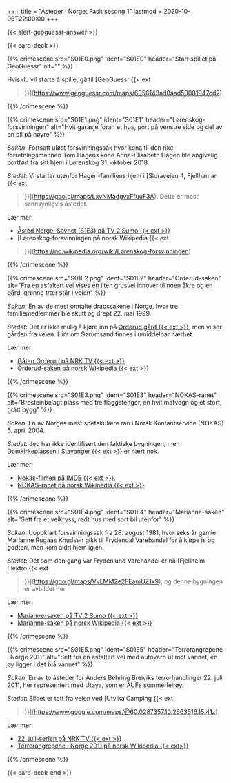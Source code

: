 +++
title = "Åsteder i Norge: Fasit sesong 1"
lastmod = 2020-10-06T22:00:00
+++

<!-- markdownlint-disable MD034 -->

{{< alert-geoguessr-answer >}}

{{< card-deck >}}

{{% crimescene src="S01E0.png"
    ident="S01E0"
    header="Start spillet på GeoGuessr"
    alt=""
%}}

Hvis du vil starte å spille, gå til [GeoGuessr {{< ext
>}}](https://www.geoguessr.com/maps/6056143ad0aad50001947cd2).

{{% /crimescene %}}

{{% crimescene
    src="S01E1.png"
    ident="S01E1"
    header="Lørenskog-forsvinningen"
    alt="Hvit garasje foran et hus, port på venstre side og del av en bil på høyre"
%}}

*Saken*: Fortsatt uløst forsvinningssak hvor kona til den rike forretningsmannen Tom Hagens kone
Anne-Elisabeth Hagen ble angivelig bortført fra sitt hjem i Lørenskog 31. oktober 2018.

*Stedet*: Vi starter utenfor Hagen-familiens hjem i [Sloraveien 4, Fjellhamar {{< ext
>}}](https://goo.gl/maps/LxvNMadgvxFfuuF3A). Dette er mest sannsynligvis åstedet.

Lær mer:

- [Åsted Norge: Savnet (S1E3) på TV 2 Sumo
{{< ext >}}](https://bit.ly/3hUqbrt)
- [Lørenskog-forsvinningen på norsk Wikipedia {{< ext

>}}](https://no.wikipedia.org/wiki/Lørenskog-forsvinningen)

{{% /crimescene %}}

{{% crimescene
    src="S01E2.png"
    ident="S01E2"
    header="Orderud-saken"
    alt="Fra en asfaltert vei vises en liten grusvei innover til noen åkre og en gård, grønne trær står i veien"
%}}

*Saken*: En av de mest omtalte drapssakene i Norge, hvor tre familiemedlemmer ble skutt og drept
22. mai 1999.

*Stedet*: Det er ikke mulig å kjøre inn på
[Orderud gård {{< ext >}}](https://goo.gl/maps/JFpcwR7cgnMrMDWy8), men vi ser gården
fra veien. Hint om Sørumsand finnes
i umiddelbar nærhet.

Lær mer:

- [Gåten Orderud på NRK TV {{< ext >}}](https://tv.nrk.no/serie/gaaten-orderud)
- [Orderud-saken på
norsk Wikipedia {{< ext >}}](https://no.wikipedia.org/wiki/Orderud-saken)

{{% /crimescene %}}

{{% crimescene
    src="S01E3.png"
    ident="S01E3"
    header="NOKAS-ranet"
    alt="Brosteinbelagt plass med tre flaggstenger, en hvit matvogn og et stort, grått bygg"
%}}

*Saken*: En av Norges mest spetakulære ran i Norsk Kontantservice (NOKAS) 5. april 2004.

*Stedet*: Jeg har ikke identifisert den faktiske bygningen, men [Domkirkeplassen i Stavanger {{<
ext >}}](https://goo.gl/maps/Twzfobx35NumiRZx5) er nært nok.

Lær mer:

- [Nokas-filmen på IMDB {{< ext >}}](https://www.imdb.com/title/tt1337366/).
- [NOKAS-ranet på
norsk Wikipedia {{< ext >}}](https://no.wikipedia.org/wiki/NOKAS-ranet)

{{% /crimescene %}}

{{% crimescene
    src="S01E4.png"
    ident="S01E4"
    header="Marianne-saken"
    alt="Sett fra et veikryss, rødt hus med sort bil utenfor"
%}}

*Saken*: Uoppklart forsvinningssak fra 28. august 1981, hvor seks år gamle Marianne Rugaas Knudsen
gikk til Frydendal Varehandel for å kjøpe is og godteri, men kom aldri hjem igjen.

*Stedet*: Det som den gang var Frydenlund Varehandel er nå [Fjellheim Elektro {{< ext
>}}](https://goo.gl/maps/VvLMM2e2FEamUZ1x9), og denne bygningen er avbildet her.

Lær mer:

- [Marianne-saken på
TV 2 Sumo {{< ext >}}](https://sumo.tv2.no/programmer/fakta/mysteriet-marianne)
- [Marianne-saken på norsk Wikipedia
{{< ext >}}](https://no.wikipedia.org/wiki/Marianne-saken)

{{% /crimescene %}}

{{% crimescene
    src="S01E5.png"
    ident="S01E5"
    header="Terrorangrepene i Norge 2011"
    alt="Sett fra en asfaltert vei med autovern ut mot vannet, en øy ligger i det blå vannet"
%}}

*Saken*: En av to åsteder for Anders Behring Breiviks terrorhandlinger 22. juli 2011, her
representert med Utøya, som er AUFs sommerleirøy.

*Stedet*: Bildet er tatt fra veien ved [Utvika Camping {{< ext
>}}](https://www.google.com/maps/@60.0287357,10.2663516,15.41z).

Lær mer:

- [22. juli-serien på NRK TV {{< ext >}}](https://tv.nrk.no/serie/22-juli)
- [Terrorangrepene i
Norge 2011 på norsk Wikipedia {{< ext>}}](https://no.wikipedia.org/wiki/Terrorangrepene_i_Norge_2011)

{{% /crimescene %}}

{{< card-deck-end >}}
